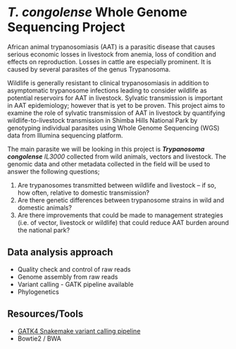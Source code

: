 # _T. congolense_ Whole Genome Sequencing Project
African animal trypanosomiasis (AAT) is a parasitic disease that causes serious economic losses in livestock from anemia, loss of condition and effects on reproduction. Losses in cattle are especially prominent. It is caused by several parasites of the genus Trypanosoma.

Wildlife is generally resistant to clinical trypanosomiasis in addition to asymptomatic trypanosome infections leading to consider wildlife as 
potential reservoirs for AAT in livestock. Sylvatic transmission is important in AAT epidemiology; however that is yet to be proven. 
This project aims to examine the role of sylvatic transmission of AAT in livestock by quantifying wildlife-to-livestock transmission in 
Shimba Hills National Park by genotyping individual parasites using Whole Genome Sequencing (WGS) data from Illumina sequencing platform.

The main parasite we will be looking in this project is _**Trypanosoma congolense** IL3000_ collected from wild animals, vectors and livestock. The genomic data
and other metadata collected in the field will be used to answer the following questions;
  1. Are trypanosomes transmitted between wildlife and livestock – if so, how often, relative to domestic transmission?
  2. Are there genetic differences between trypanosome strains in wild and domestic animals?
  3. Are there improvements that could be made to management strategies (i.e. of vector, livestock or wildlife) that could reduce AAT burden around the national park?

## Data analysis approach
- Quality check and control of raw reads
- Genome assembly from raw reads 
- Variant calling - GATK pipeline available
- Phylogenetics


## Resources/Tools
- [GATK4 Snakemake variant calling pipeline](https://github.com/LandiMi2/Variant_Calling_Project-)
- Bowtie2 / BWA
